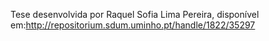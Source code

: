 Tese desenvolvida por Raquel Sofia Lima Pereira, disponível em:http://repositorium.sdum.uminho.pt/handle/1822/35297
